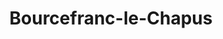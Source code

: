 ---
title: Bourcefranc-le-Chapus
url: /bourcefranc-le-chapus/
latitude: 45.839
longitude: -1.139
---